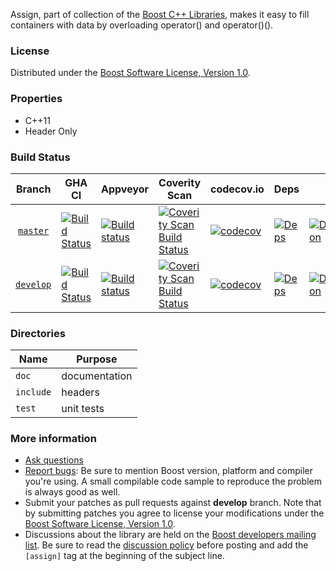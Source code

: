 Assign, part of collection of the [Boost C++ Libraries](https://github.com/boostorg), makes it easy to fill containers with data by overloading operator() and operator()().

### License

Distributed under the [Boost Software License, Version 1.0](https://www.boost.org/LICENSE_1_0.txt).

### Properties

* C++11
* Header Only

### Build Status

<!-- boost-ci/tools/makebadges.sh --project assign --appveyor sjjn5t979ao2b845 --codecov SOGsyPqaS7 --coverity 16318 -->
| Branch          | GHA CI | Appveyor | Coverity Scan | codecov.io | Deps | Docs | Tests |
| :-------------: | ------ | -------- | ------------- | ---------- | ---- | ---- | ----- |
| [`master`](https://github.com/boostorg/assign/tree/master) | [![Build Status](https://github.com/boostorg/assign/actions/workflows/ci.yml/badge.svg?branch=master)](https://github.com/boostorg/assign/actions?query=branch:master) | [![Build status](https://ci.appveyor.com/api/projects/status/sjjn5t979ao2b845/branch/master?svg=true)](https://ci.appveyor.com/project/cppalliance/assign/branch/master) | [![Coverity Scan Build Status](https://scan.coverity.com/projects/16318/badge.svg)](https://scan.coverity.com/projects/boostorg-assign) | [![codecov](https://codecov.io/gh/boostorg/assign/branch/master/graph/badge.svg?token=SOGsyPqaS7)](https://codecov.io/gh/boostorg/assign/tree/master) | [![Deps](https://img.shields.io/badge/deps-master-brightgreen.svg)](https://pdimov.github.io/boostdep-report/master/assign.html) | [![Documentation](https://img.shields.io/badge/docs-master-brightgreen.svg)](https://www.boost.org/doc/libs/master/libs/assign) | [![Enter the Matrix](https://img.shields.io/badge/matrix-master-brightgreen.svg)](http://www.boost.org/development/tests/master/developer/assign.html)
| [`develop`](https://github.com/boostorg/assign/tree/develop) | [![Build Status](https://github.com/boostorg/assign/actions/workflows/ci.yml/badge.svg?branch=develop)](https://github.com/boostorg/assign/actions?query=branch:develop) | [![Build status](https://ci.appveyor.com/api/projects/status/sjjn5t979ao2b845/branch/develop?svg=true)](https://ci.appveyor.com/project/cppalliance/assign/branch/develop) | [![Coverity Scan Build Status](https://scan.coverity.com/projects/16318/badge.svg)](https://scan.coverity.com/projects/boostorg-assign) | [![codecov](https://codecov.io/gh/boostorg/assign/branch/develop/graph/badge.svg?token=SOGsyPqaS7)](https://codecov.io/gh/boostorg/assign/tree/develop) | [![Deps](https://img.shields.io/badge/deps-develop-brightgreen.svg)](https://pdimov.github.io/boostdep-report/develop/assign.html) | [![Documentation](https://img.shields.io/badge/docs-develop-brightgreen.svg)](https://www.boost.org/doc/libs/develop/libs/assign) | [![Enter the Matrix](https://img.shields.io/badge/matrix-develop-brightgreen.svg)](http://www.boost.org/development/tests/develop/developer/assign.html)

### Directories

| Name        | Purpose                        |
| ----------- | ------------------------------ |
| `doc`       | documentation                  |
| `include`   | headers                        |
| `test`      | unit tests                     |

### More information

* [Ask questions](https://stackoverflow.com/questions/ask?tags=c%2B%2B,boost,boost-assign)
* [Report bugs](https://github.com/boostorg/assign/issues): Be sure to mention Boost version, platform and compiler you're using. A small compilable code sample to reproduce the problem is always good as well.
* Submit your patches as pull requests against **develop** branch. Note that by submitting patches you agree to license your modifications under the [Boost Software License, Version 1.0](https://www.boost.org/LICENSE_1_0.txt).
* Discussions about the library are held on the [Boost developers mailing list](https://www.boost.org/community/groups.html#main). Be sure to read the [discussion policy](https://www.boost.org/community/policy.html) before posting and add the `[assign]` tag at the beginning of the subject line.

